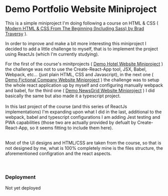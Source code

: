 # Demo Portfolio Website Miniproject

This is a simple miniproject I'm doing following a course on HTML & CSS ( [Modern HTML & CSS From The Beginning (Including Sass) by Brad Traversy](https://www.udemy.com/course/modern-html-css-from-the-beginning/) ).

In order to improve and make a bit more interesting this miniproject I decided to add a little challenge to myself, that is to implement the project using ReactJs (which I'm currently studying).

For the first of the course's minitprojects ( [Demo Hotel Website Miniproject](https://github.com/dario-piotrowicz/ReactJS-CSS_demo_hotel_miniproject) ) the challenge was not to use the Create-React-App tool, JSX, Babel, Webpack, etc... (just plain HTML, CSS and Javascript), in the next one ( [Demo Fictional Company Website Miniproject](https://github.com/dario-piotrowicz/ReactJS-SCSS_demo_fictional-company_website_miniproject) ) the challenge was to setup the whole react application up by myself and configuring manually webpack and babel, for the third one ( [Demo NewsGrid Website Miniproject](https://github.com/dario-piotrowicz/ReactJS-SCSS_demo_newsGrid_website_miniproject) ) I did basically the same but also made it a typescript project.
\
\
In this last project of the course (and this series of ReactJs implementations) I'm expanding upon what I did in the last, additional to the webpack, babel and typescript configurations I am adding Jest testing and PWA capabilities (those two are actually provided by defualt by Create-React-App, so it seems fitting to include them here).

\
Most of the UI designs and HTML/CSS are taken from the course, so that is not designed by me, what is 100% completely mine is the files structure, the aforementioned configration and the react aspects.
\
\
\
&NewLine;

### Deployment
Not yet deployed